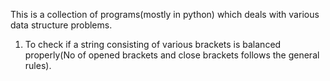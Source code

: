 This is a collection of programs(mostly in python) which deals with various data structure problems.

1. To check if a string consisting of various brackets is balanced properly(No of opened brackets and close brackets follows the general rules).
